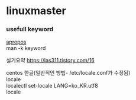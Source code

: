 # linuxmaster

### usefull keyword
[apropos](https://en.wikipedia.org/wiki/Apropos_(Unix))  
man -k keyword  

실기요약 https://las311.tistory.com/16  


centos 한글(일반적인 방법- /etc/locale.conf가 수정됨)  
locale  
localectl set-locale LANG=ko_KR.utf8  
locale  


